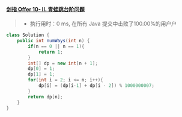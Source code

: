 #### [剑指 Offer 10- II. 青蛙跳台阶问题](https://leetcode-cn.com/problems/qing-wa-tiao-tai-jie-wen-ti-lcof/)

> - 执行用时：0 ms, 在所有 Java 提交中击败了100.00%的用户户

```java
class Solution {
    public int numWays(int n) {
        if(n == 0 || n == 1){
            return 1;
        }
        int[] dp = new int[n + 1];
        dp[0] = 1;
        dp[1] = 1;
        for(int i = 2; i <= n; i++){
            dp[i] = (dp[i-1] + dp[i - 2]) % 1000000007;
        } 
        return dp[n];
    }
}
```


